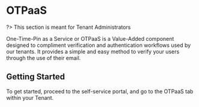 # OTPaaS

?> This section is meant for Tenant Administrators

One-Time-Pin as a Service or OTPaaS is a Value-Added component designed to compliment verification and authentication workflows used by our tenants. It provides a simple and easy method to verify your users through the use of their email. 

## Getting Started
To get started, proceed to the self-service portal, and go to the OTPaaS tab within your Tenant. 

